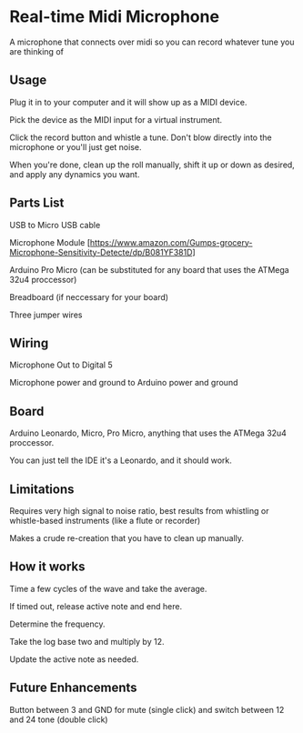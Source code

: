 Real-time Midi Microphone
=========================

A microphone that connects over midi so you can record whatever tune you are thinking of 

Usage
-----

Plug it in to your computer and it will show up as a MIDI device.

Pick the device as the MIDI input for a virtual instrument.

Click the record button and whistle a tune. Don't blow directly into the microphone or you'll just get noise.

When you're done, clean up the roll manually, shift it up or down as desired, and apply any dynamics you want.

Parts List
----------

USB to Micro USB cable

Microphone Module [https://www.amazon.com/Gumps-grocery-Microphone-Sensitivity-Detecte/dp/B081YF381D]

Arduino Pro Micro (can be substituted for any board that uses the ATMega 32u4 proccessor)

Breadboard (if neccessary for your board)

Three jumper wires

Wiring
------

Microphone Out to Digital 5

Microphone power and ground to Arduino power and ground

Board
-----

Arduino Leonardo, Micro, Pro Micro, anything that uses the ATMega 32u4 proccessor.

You can just tell the IDE it's a Leonardo, and it should work.

Limitations
-----------

Requires very high signal to noise ratio, best results from whistling or whistle-based instruments (like a flute or recorder)

Makes a crude re-creation that you have to clean up manually.

How it works
------------

Time a few cycles of the wave  and take the average.

If timed out, release active note and end here.

Determine the frequency.

Take the log base two and multiply by 12.

Update the active note as needed.

Future Enhancements
-------------------

Button between 3 and GND for mute (single click) and switch between 12 and 24 tone (double click)
